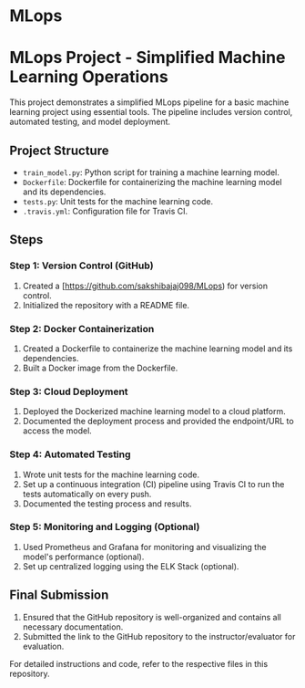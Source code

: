 # MLops
# MLops Project - Simplified Machine Learning Operations

This project demonstrates a simplified MLops pipeline for a basic machine learning project using essential tools. The pipeline includes version control, automated testing, and model deployment.

## Project Structure

- `train_model.py`: Python script for training a machine learning model.
- `Dockerfile`: Dockerfile for containerizing the machine learning model and its dependencies.
- `tests.py`: Unit tests for the machine learning code.
- `.travis.yml`: Configuration file for Travis CI.

## Steps

### Step 1: Version Control (GitHub)

1. Created a [https://github.com/sakshibajaj098/MLops) for version control.
2. Initialized the repository with a README file.

### Step 2: Docker Containerization

1. Created a Dockerfile to containerize the machine learning model and its dependencies.
2. Built a Docker image from the Dockerfile.

### Step 3: Cloud Deployment

1. Deployed the Dockerized machine learning model to a cloud platform.
2. Documented the deployment process and provided the endpoint/URL to access the model.

### Step 4: Automated Testing

1. Wrote unit tests for the machine learning code.
2. Set up a continuous integration (CI) pipeline using Travis CI to run the tests automatically on every push.
3. Documented the testing process and results.

### Step 5: Monitoring and Logging (Optional)

1. Used Prometheus and Grafana for monitoring and visualizing the model's performance (optional).
2. Set up centralized logging using the ELK Stack (optional).

## Final Submission

1. Ensured that the GitHub repository is well-organized and contains all necessary documentation.
2. Submitted the link to the GitHub repository to the instructor/evaluator for evaluation.

For detailed instructions and code, refer to the respective files in this repository.
